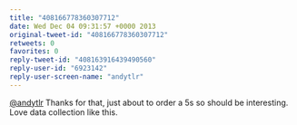 ```yaml
---
title: "408166778360307712"
date: Wed Dec 04 09:31:57 +0000 2013
original-tweet-id: "408166778360307712"
retweets: 0
favorites: 0
reply-tweet-id: "408163916439490560"
reply-user-id: "6923142"
reply-user-screen-name: "andytlr"
---
```

<a href="https://twitter.com/andytlr">@andytlr</a> Thanks for that, just about to order a 5s so should be interesting. Love data collection like this.
